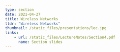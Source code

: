 ```yaml
---
type: section
date: 2021-04-27
title: Wireless Networks
tldr: "Wireless Networks"
thumbnail: /static_files/presentations/lec.jpg
links: 
    - url: /static_files/LectureNotes/Section4.pdf
      name: Section slides
---
```


